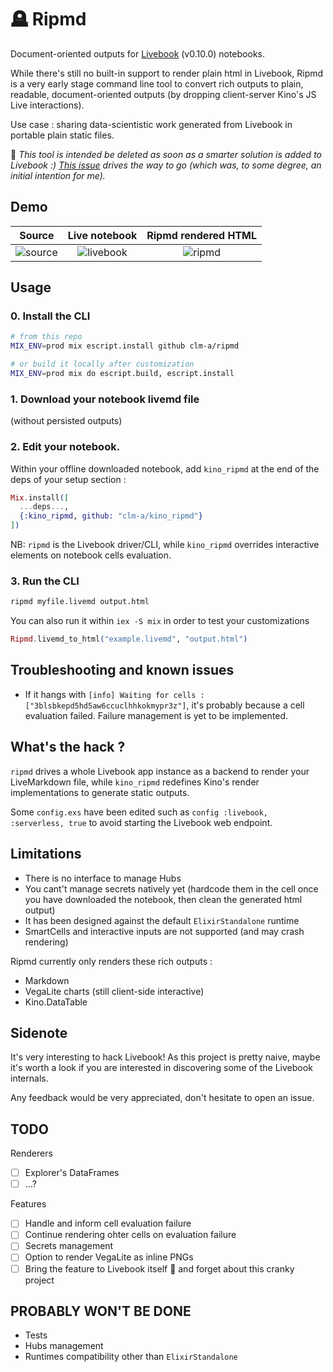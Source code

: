 # 🪦 Ripmd

Document-oriented outputs for [Livebook](https://github.com/livebook-dev/livebook) (v0.10.0) notebooks.

While there's still no built-in support to render plain html in Livebook, Ripmd is a very early stage command line tool to convert rich outputs to plain, readable, document-oriented outputs (by dropping client-server Kino's JS Live interactions).

Use case : sharing data-scientistic work generated from Livebook in portable plain static files.

🧨 *This tool is intended be deleted as soon as a smarter solution is added to Livebook :) [This issue](https://github.com/livebook-dev/livebook/issues/1159) drives the way to go (which was, to some degree, an initial intention for me).*

## Demo

| Source | Live notebook | Ripmd rendered HTML |
:-------:|:-------------:|:--------------------:
![source](https://github.com/clm-a/ripmd/assets/281692/668ba75f-e5b1-4da5-b223-5b926d5aae35) | ![livebook](https://github.com/clm-a/ripmd/assets/281692/d4998cdf-7554-4189-bd0c-96a1a90a51e9) |  ![ripmd](https://github.com/clm-a/ripmd/assets/281692/a8f52a46-b443-4f48-8713-c81d3fe1d6da)

## Usage

### 0. Install the CLI

```bash
# from this repo
MIX_ENV=prod mix escript.install github clm-a/ripmd

# or build it locally after customization
MIX_ENV=prod mix do escript.build, escript.install
```

### 1. Download your notebook livemd file

(without persisted outputs)

### 2. Edit your notebook.

Within your offline downloaded notebook, add `kino_ripmd` at the end of the deps of your setup section :

```elixir
Mix.install([
  ...deps...,
  {:kino_ripmd, github: "clm-a/kino_ripmd"}
])
```

NB: `ripmd` is the Livebook driver/CLI, while `kino_ripmd` overrides interactive elements on notebook cells evaluation.

### 3. Run the CLI

```bash
ripmd myfile.livemd output.html
```

You can also run it within `iex -S mix` in order to test your customizations

```elixir
Ripmd.livemd_to_html("example.livemd", "output.html")
```

## Troubleshooting and known issues

- If it hangs with `[info] Waiting for cells : ["3blsbkepd5hd5aw6ccuclhhkokmypr3z"]`, it's probably because a cell evaluation failed. Failure management is yet to be implemented.

## What's the hack ?

`ripmd` drives a whole Livebook app instance as a backend to render your LiveMarkdown file, while `kino_ripmd` redefines Kino's render implementations to generate static outputs.

Some `config.exs` have been edited such as `config :livebook, :serverless, true` to avoid starting the Livebook web endpoint.

## Limitations

- There is no interface to manage Hubs
- You cant't manage secrets natively yet (hardcode them in the cell once you have downloaded the notebook, then clean the generated html output)
- It has been designed against the default `ElixirStandalone` runtime
- SmartCells and interactive inputs are not supported (and may crash rendering)

Ripmd currently only renders these rich outputs :
- Markdown
- VegaLite charts (still client-side interactive)
- Kino.DataTable

## Sidenote

It's very interesting to hack Livebook! As this project is pretty naive, maybe it's worth a look if you are interested in discovering some of the Livebook internals.

Any feedback would be very appreciated, don't hesitate to open an issue.

## TODO

Renderers

- [ ] Explorer's DataFrames
- [ ] ...?

Features

- [ ] Handle and inform cell evaluation failure
- [ ] Continue rendering ohter cells on evaluation failure
- [ ] Secrets management
- [ ] Option to render VegaLite as inline PNGs
- [ ] Bring the feature to Livebook itself 🙏 and forget about this cranky project

## PROBABLY WON'T BE DONE

- Tests
- Hubs management
- Runtimes compatibility other than `ElixirStandalone`
